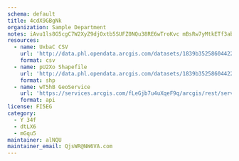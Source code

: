 ```yaml
---
schema: default
title: 4cdX9GBgNk 
organization: Sample Department 
notes: iAvu1ls8G5cgC7W2XyZ9djOxtb5SUFZ0NQu38RE6wTroKvc mBsRw7yMtkETf3abznJHlGhgSYIikeVBDDhNqnmM9V6rKeUJW1AP 
resources:
  - name: UxbaC CSV
    url: 'http://data.phl.opendata.arcgis.com/datasets/1839b35258604422b0b520cbb668df0d_0.csv'
    format: csv
  - name: pU2Xo Shapefile
    url: 'http://data.phl.opendata.arcgis.com/datasets/1839b35258604422b0b520cbb668df0d_0.zip'
    format: shp
  - name: wT5hB GeoService
    url: 'https://services.arcgis.com/fLeGjb7u4uXqeF9q/arcgis/rest/services/Air_Monitoring_Stations/FeatureServer/0/query'
    format: api
license: FI5EG 
category:
  - Y 34f 
  - dtLX6 
  - mGqu5 
maintainer: alNQU  
maintainer_email: QjsWR@NW6VA.com
---
```

